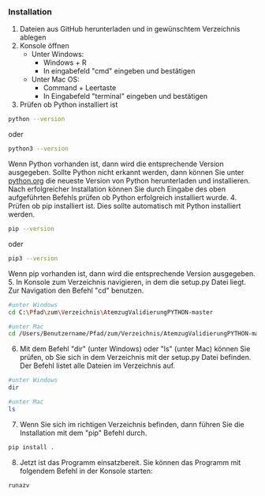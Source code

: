 ### Installation
1. Dateien aus GitHub herunterladen und in gewünschtem Verzeichnis ablegen
2. Konsole öffnen
   - Unter Windows: 
     - Windows + R
     - In eingabefeld "cmd" eingeben und bestätigen
   - Unter Mac OS:
     - Command + Leertaste
     - In Eingabefeld "terminal" eingeben und bestätigen
3. Prüfen ob Python installiert ist
```bash
python --version
```
oder 
```bash
python3 --version
```
Wenn Python vorhanden ist, dann wird die entsprechende Version ausgegeben. 
Sollte Python nicht erkannt werden, dann können Sie unter [python.org](python.org)
die neueste Version von Python herunterladen und installieren.
Nach erfolgreicher Installation können Sie durch Eingabe des oben aufgeführten
Befehls prüfen ob Python erfolgreich installiert wurde.
4. Prüfen ob pip installiert ist. Dies sollte automatisch mit Python installiert werden.
```bash
pip --version
```
oder
```bash
pip3 --version
```
Wenn pip vorhanden ist, dann wird die entsprechende Version ausgegeben.
5. In Konsole zum Verzeichnis navigieren, in dem die setup.py Datei liegt.
Zur Navigation den Befehl "cd" benutzen.
```bash
#unter Windows
cd C:\Pfad\zum\Verzeichnis\AtemzugValidierungPYTHON-master

#unter Mac
cd /Users/Benutzername/Pfad/zum/Verzeichnis/AtemzugValidierungPYTHON-master
```
6. Mit dem Befehl "dir" (unter Windows) oder "ls" (unter Mac) können Sie prüfen, ob Sie sich in dem Verzeichnis mit der
setup.py Datei befinden. Der Befehl listet alle Dateien im Verzeichnis auf.
```bash
#unter Windows
dir

#unter Mac
ls
```
7. Wenn Sie sich im richtigen Verzeichnis befinden,
dann führen Sie die Installation mit dem "pip" Befehl durch. 
```bash
pip install .
```
8. Jetzt ist das Programm einsatzbereit. 
Sie können das Programm mit folgendem Befehl in der Konsole starten:
```bash
runazv
```